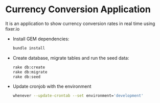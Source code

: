 # Currency Conversion Application

It is an application to show currency conversion rates in real time using fixer.io

- Install GEM dependencies:

  ```bash
  bundle install
  ```
  
- Create database, migrate tables and run the seed data:

  ```bash
  rake db:create
  rake db:migrate
  rake db:seed
  ```

- Update cronjob with the environment  
  
  ```bash
  whenever --update-crontab --set environment='development'
  ```
